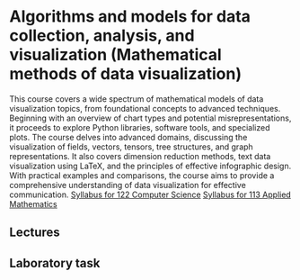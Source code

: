 ﻿# Algorithms and models for data collection, analysis, and visualization (Mathematical methods of data visualization)

This course covers a wide spectrum of mathematical models of data visualization topics, from foundational concepts to advanced techniques. Beginning with an overview of chart types and potential misrepresentations, it proceeds to explore Python libraries, software tools, and specialized plots. The course delves into advanced domains, discussing the visualization of fields, vectors, tensors, tree structures, and graph representations. It also covers dimension reduction methods, text data visualization using LaTeX, and the principles of effective infographic design. With practical examples and comparisons, the course aims to provide a comprehensive understanding of data visualization for effective communication.
[Syllabus for 122 Computer Science](https://view.officeapps.live.com/op/view.aspx?src=https://github.com/a-vodka/dv/raw/master/122-Syllabus-Data-Visualization.docx)
[Syllabus for 113 Applied Mathematics](https://view.officeapps.live.com/op/view.aspx?src=https://github.com/a-vodka/dv/raw/master/113-Syllabus-Data-Visualization.docx)

## Lectures


## Laboratory task
